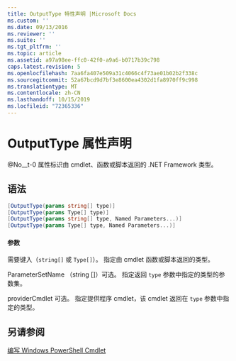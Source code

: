 ```yaml
---
title: OutputType 特性声明 |Microsoft Docs
ms.custom: ''
ms.date: 09/13/2016
ms.reviewer: ''
ms.suite: ''
ms.tgt_pltfrm: ''
ms.topic: article
ms.assetid: a97a98ee-ffc0-42f0-a9a6-b0717b39c798
caps.latest.revision: 5
ms.openlocfilehash: 7aa6fa407e509a31c4066c4f73ae01b02b2f338c
ms.sourcegitcommit: 52a67bcd9d7bf3e8600ea4302d1fa8970ff9c998
ms.translationtype: MT
ms.contentlocale: zh-CN
ms.lasthandoff: 10/15/2019
ms.locfileid: "72365336"
---
```

# <a name="outputtype-attribute-declaration"></a>OutputType 属性声明

@No__t-0 属性标识由 cmdlet、函数或脚本返回的 .NET Framework 类型。

## <a name="syntax"></a>语法

```csharp
[OutputType(params string[] type)]
[OutputType(params Type[] type)]
[OutputType(params string[] type, Named Parameters...)]
[OutputType(params Type[] type, Named Parameters...)]
```

#### <a name="parameters"></a>参数

需要键入（`string[]` 或 `Type[]`）。 指定由 cmdlet 函数或脚本返回的类型。

ParameterSetName （string []）可选。 指定返回 `type` 参数中指定的类型的参数集。

providerCmdlet 可选。 指定提供程序 cmdlet，该 cmdlet 返回在 `type` 参数中指定的类型。

## <a name="see-also"></a>另请参阅

[编写 Windows PowerShell Cmdlet](./writing-a-windows-powershell-cmdlet.md)
